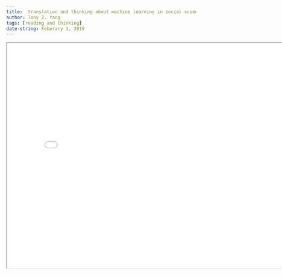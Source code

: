 ```yaml
---
title:  translation and thinking about machine learning in social science
author: Tony Z. Yang	
tags: [reading and thinking]
date-string: Feberary 3, 2019
---
```


<iframe src="/images/A Guide to Solving Social Problems with Machine Learning.pdf" width="800" height="600"></iframe> 

<object width="800" height="600" data="/images/Social Problems with Machine Learning.pdf" type="application/pdf">
      <param name="src" value="/images/Social Problems with Machine Learning.pdf">
</object>



<html lang="en">
<head>
    <meta charset="UTF-8">
    <style>
        p{
            
            font-family: "Times New Roman", Times, serif;
            color:black;
           
        }
    </style>
    <title>字体</title>
</head>
<body>
<p>
    
<b>Summary</b><br>
<b>How machine learning can improve public policy</b><br>
Applying machine learning to a dataset of over one million bond court cases<br>
Using our algorithm’s predictions of risk instead of relying on judge intuition to reduce crimes committed by released defendants by up to 25% without having to jail any additional people. This can reduce jail populations by up to several hundred thousand people. <br>
Applying machine learning to policy problems<br>

**Look for policy problems that hinge on prediction**<br>
Many social-sector decisions do not hinge on a prediction.<br>some questions that hinge on understanding the causal
effect of something on the world.It cannot be addressed by machine learning prediction methods, instead need tools for causation, like randomized experiments.


**Make sure you’re comfortable with the outcome you’re predicting**<br>
we should set algorithm to treat every crime as equal.<br>
In bail, different forms of crime are correlated enough, so that an algorithm trained on just one type of crime winds up outpredicting judges on almost every measure of criminality we could construct, including violent crime. The outcome you select for your algorithm will define it. So you need to think carefully about what that outcome is and what else it might be leaving out.

**Check for bias**<br>
In the case of bail, human predictions can be biased. <br>
An appropriate first benchmark for evaluating the effect of using algorithms is the the predictions and decisions already being made by humans.

Algorithms have a form of neutrality that the human mind struggles to obtain(neutrality), at least within their narrow area of focus. It is entirely possible, for algorithms to serve as a force for equity. We ought to pair our caution with hope. If the ultimate outcome is hard to measure, or involves a hard-to-define combination of outcomes, then it is not a good fit for machine learning. 

Like bail, sentencing of people who have been found guilty depends not only on recidivism risk, but also on things like society’s sense of retribution, mercy, and redemption, which cannot be directly measured.


**Verify your algorithm in an experiment on data it hasn’t seen**<br>

For machine learning to be useful for policy, it must accurately predict “out-ofsample.” <br>
That means it should be trained on one set of data, then tested on a dataset it hasn’t seen before.<br>
For many applications, are inherently flawed. Current practice is to report how well one’s algorithm predicts only among those cases where we can observe the outcome.<br>
This makes it hard to evaluate whether any new machine learning tool can actually improve outcomes relative to the existing decision-making system.<br>
an algorithm predicts well on the part of the test data where we can observe labels doesn’t mean it will make good predictions in the real world. <br>
To do a randomized controlled trial of the sort. Then we could directly compare whether bail decisions made using machine learning lead to better outcomes than those made on comparable cases using the current system of judicial decision-making.
finding a “natural experiment” to evaluate the tool.---random select cases<br>
Smart users refuse to use any prediction tool that does not take this evaluation challenge more seriously.<br>

**Remember there’s still a lot we don’t know**<br>

it is hard to imagine moving to a world in which the algorithms actually make the decisions;<br>
For algorithms to add value, we need people to actually use them; <br>

policymakers need to know when they should override the algorithm.
For people to know when to override, they need to understand their comparative advantage over the algorithm <br>

But often it’s only the human who can see the extenuating circumstance in a given case, since it may be based on factors not captured in the data on which the algorithm was trained.<br>
 
 **Pair caution with hope**<br>
Encourage the spread of machine learning to help solve the most challenging social problems in order to improve
the lives of many. But also be reminded to be mindful, and to wear our seatbelts.


</p>
</body>
</html>



